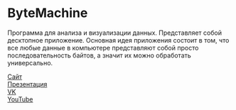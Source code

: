 # ByteMachine

Программа для анализа и визуализации данных. Представляет собой десктопное приложение. Основная идея приложения состоит в том, что все любые данные в компьютере представляют собой просто последовательность байтов, а значит их можно обработать универсально.

[Сайт](https://www.byte-machine.ru)  
[Презентация](https://docs.google.com/presentation/d/1idVQMZRnClFFApMod32EnTh35IaFKtcqteKuZeEuQwA/edit?usp=sharing)  
[VK](https://vk.com/byte_machine)  
[YouTube](https://www.youtube.com/@byte_machine)
